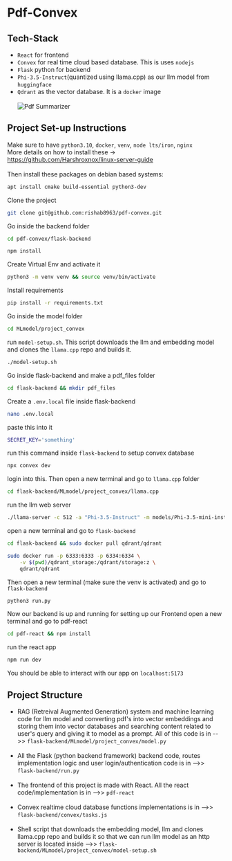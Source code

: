 # Pdf-Convex
## Tech-Stack
- `React` for frontend
- `Convex` for real time cloud based database. This is uses `nodejs`
- `Flask` python for backend
- `Phi-3.5-Instruct`(quantized using llama.cpp) as our llm model from `huggingface`
- `Qdrant` as the vector database. It is a `docker` image
<br></br>
![Pdf Summarizer](https://drive.google.com/uc?export=view&id=1PiI2aMTYDNHUKVxO3GTV7M37gXe6SDLX)
## Project Set-up Instructions
Make sure to have `python3.10`, `docker`, `venv`, `node lts/iron`, `nginx` <br>
More details on how to install these -> https://github.com/Harshroxnox/linux-server-guide
<br><br>
Then install these packages on debian based systems:
```bash
apt install cmake build-essential python3-dev
```
Clone the project
```bash
git clone git@github.com:rishab8963/pdf-convex.git
```
Go inside the backend folder
```bash
cd pdf-convex/flask-backend
```
```bash
npm install
```
Create Virtual Env and activate it 
```bash
python3 -m venv venv && source venv/bin/activate
```
Install requirements
```bash
pip install -r requirements.txt
```
Go inside the model folder 
```bash
cd MLmodel/project_convex
```
run `model-setup.sh`. This script downloads the llm and embedding model and clones the `llama.cpp` repo and builds it.
```bash
./model-setup.sh
```
Go inside flask-backend and make a pdf_files folder
```bash
cd flask-backend && mkdir pdf_files
```
Create a `.env.local` file inside flask-backend
```bash
nano .env.local
```
paste this into it 
```bash
SECRET_KEY='something'
```
run this command inside `flask-backend` to setup convex database 
```bash
npx convex dev
```
login into this. Then open a new terminal and go to `llama.cpp` folder
```bash
cd flask-backend/MLmodel/project_convex/llama.cpp
```
run the llm web server
```bash
./llama-server -c 512 -a "Phi-3.5-Instruct" -m models/Phi-3.5-mini-instruct-Q5_K_M.gguf --api-key abcd
```
open a new terminal and go to `flask-backend`
```bash
cd flask-backend && sudo docker pull qdrant/qdrant
```
```bash
sudo docker run -p 6333:6333 -p 6334:6334 \
    -v $(pwd)/qdrant_storage:/qdrant/storage:z \
    qdrant/qdrant
```
Then open a new terminal (make sure the venv is activated) and go to `flask-backend`
```bash
python3 run.py
```
Now our backend is up and running for setting up our Frontend open a new terminal and go to pdf-react
```bash
cd pdf-react && npm install
```
run the react app
```bash
npm run dev
```
You should be able to interact with our app on `localhost:5173`
## Project Structure
- RAG (Retreival Augmented Generation) system and machine learning code for llm model and converting pdf's into vector embeddings and storing them into vector databases and searching content
related to user's query and giving it to model as a prompt. All of this code is in -->> `flask-backend/MLmodel/project_convex/model.py`<br><br>
- All the Flask (python backend framework) backend code, routes implementation logic and user login/authentication code is in -->> `flask-backend/run.py`<br><br>
- The frontend of this project is made with React. All the react code/implementation is in -->> `pdf-react`<br><br>
- Convex realtime cloud database functions implementations is in -->> `flask-backend/convex/tasks.js`<br><br>
- Shell script that downloads the embedding model, llm and clones llama.cpp repo and builds it so that we can run llm model as an http server is located
  inside -->> `flask-backend/MLmodel/project_convex/model-setup.sh`

















